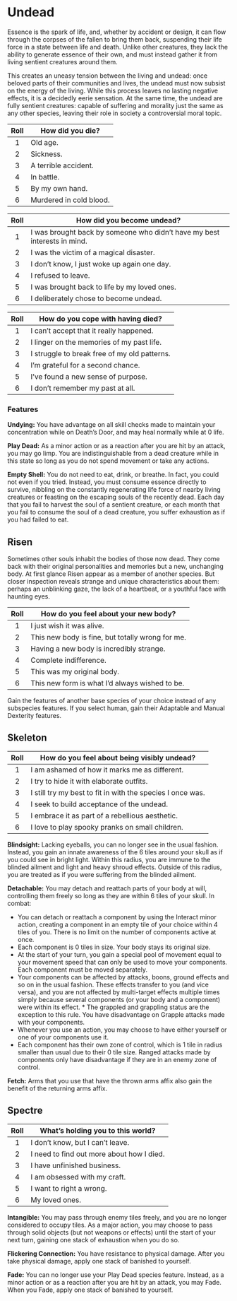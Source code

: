 # Undead

Essence is the spark of life, and, whether by accident or design, it can flow through the corpses of the fallen to bring them back, suspending their life force in a state between life and death. Unlike other creatures, they lack the ability to generate essence of their own, and must instead gather it from living sentient creatures around them.

This creates an uneasy tension between the living and undead: once beloved parts of their communities and lives, the undead must now subsist on the energy of the living. While this process leaves no lasting negative effects, it is a decidedly eerie sensation. At the same time, the undead are fully sentient creatures: capable of suffering and morality just the same as any other species, leaving their role in society a controversial moral topic.

<div class="side-panel">

| Roll | How did you die?        |
| :--: | ----------------------- |
|  1   | Old age.                |
|  2   | Sickness.               |
|  3   | A terrible accident.    |
|  4   | In battle.              |
|  5   | By my own hand.         |
|  6   | Murdered in cold blood. |

| Roll | How did you become undead?                                               |
| :--: | ------------------------------------------------------------------------ |
|  1   | I was brought back by someone who didn’t have my best interests in mind. |
|  2   | I was the victim of a magical disaster.                                  |
|  3   | I don’t know, I just woke up again one day.                              |
|  4   | I refused to leave.                                                      |
|  5   | I was brought back to life by my loved ones.                             |
|  6   | I deliberately chose to become undead.                                   |

| Roll | How do you cope with having died?            |
| :--: | -------------------------------------------- |
|  1   | I can’t accept that it really happened.      |
|  2   | I linger on the memories of my past life.    |
|  3   | I struggle to break free of my old patterns. |
|  4   | I’m grateful for a second chance.            |
|  5   | I’ve found a new sense of purpose.           |
|  6   | I don’t remember my past at all.             |

</div>

### Features 

**Undying:** You have advantage on all skill checks made to maintain your concentration while on Death’s Door, and may heal normally while at 0 life.

**Play Dead:** As a minor action or as a reaction after you are hit by an attack, you may go limp. You are indistinguishable from a dead creature while in this state so long as you do not spend movement or take any actions.

**Empty Shell:** You do not need to eat, drink, or breathe. In fact, you could not even if you tried. Instead, you must consume essence directly to survive, nibbling on the constantly regenerating life force of nearby living creatures or feasting on the escaping souls of the recently dead. Each day that you fail to harvest the soul of a sentient creature, or each month that you fail to consume the soul of a dead creature, you suffer exhaustion as if you had failed to eat.

## Risen

Sometimes other souls inhabit the bodies of those now dead. They come back with their original personalities and memories but a new, unchanging body. At first glance Risen appear as a member of another species. But closer inspection reveals strange and unique characteristics about them: perhaps an unblinking gaze, the lack of a heartbeat, or a youthful face with haunting eyes.

| Roll | How do you feel about your new body?             |
| :--: | ------------------------------------------------ |
|  1   | I just wish it was alive.                        |
|  2   | This new body is fine, but totally wrong for me. |
|  3   | Having a new body is incredibly strange.         |
|  4   | Complete indifference.                           |
|  5   | This was my original body.                       |
|  6   | This new form is what I’d always wished to be.   |

Gain the features of another base species of your choice instead of any subspecies features. If you select human, gain their Adaptable and Manual Dexterity features.

## Skeleton

| Roll | How do you feel about being visibly undead?                |
| :--: | ---------------------------------------------------------- |
|  1   | I am ashamed of how it marks me as different.              |
|  2   | I try to hide it with elaborate outfits.                   |
|  3   | I still try my best to fit in with the species I once was. |
|  4   | I seek to build acceptance of the undead.                  |
|  5   | I embrace it as part of a rebellious aesthetic.            |
|  6   | I love to play spooky pranks on small children.            |

**Blindsight:** Lacking eyeballs, you can no longer see in the usual fashion. Instead, you gain an innate awareness of the 6 tiles around your skull as if you could see in bright light. Within this radius, you are immune to the blinded ailment and light and heavy shroud effects. Outside of this radius, you are treated as if you were suffering from the blinded ailment.

**Detachable:** You may detach and reattach parts of your body at will, controlling them freely so long as they are within 6 tiles of your skull. In combat:

- You can detach or reattach a component by using the Interact minor action, creating a component in an empty tile of your choice within 4 tiles of you. There is no limit on the number of components active at once.
- Each component is 0 tiles in size. Your body stays its original size.
- At the start of your turn, you gain a special pool of movement equal to your movement speed that can only be used to move your components. Each component must be moved separately.
- Your components can be affected by attacks, boons, ground effects and so on in the usual fashion. These effects transfer to you (and vice versa), and you are not affected by multi-target effects multiple times simply because several components (or your body and a component) were within its effect. \* The grappled and grappling status are the exception to this rule. You have disadvantage on Grapple attacks made with your components.
- Whenever you use an action, you may choose to have either yourself or one of your components use it.
- Each component has their own zone of control, which is 1 tile in radius smaller than usual due to their 0 tile size. Ranged attacks made by components only have disadvantage if they are in an enemy zone of control.

**Fetch:** Arms that you use that have the thrown arms affix also gain the benefit of the returning arms affix.

## Spectre

| Roll | What’s holding you to this world?         |
| :--: | ----------------------------------------- |
|  1   | I don’t know, but I can’t leave.          |
|  2   | I need to find out more about how I died. |
|  3   | I have unfinished business.               |
|  4   | I am obsessed with my craft.              |
|  5   | I want to right a wrong.                  |
|  6   | My loved ones.                            |

**Intangible:** You may pass through enemy tiles freely, and you are no longer considered to occupy tiles. As a major action, you may choose to pass through solid objects (but not weapons or effects) until the start of your next turn, gaining one stack of exhaustion when you do so.

**Flickering Connection:** You have resistance to physical damage. After you take physical damage, apply one stack of banished to yourself.

**Fade:** You can no longer use your Play Dead species feature. Instead, as a minor action or as a reaction after you are hit by an attack, you may Fade. When you Fade, apply one stack of banished to yourself.

